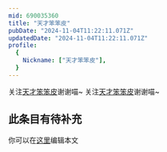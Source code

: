 ```yaml
---
mid: 690035360
title: "天才笨笨皮"
pubDate: "2024-11-04T11:22:11.071Z"
updatedDate: "2024-11-04T11:22:11.071Z"
profile:
  {
    Nickname: ["天才笨笨皮"],
  }
---
```


关注[天才笨笨皮](https://space.bilibili.com/690035360)谢谢喵~ 关注[天才笨笨皮](https://space.bilibili.com/690035360)谢谢喵~

## 此条目有待补充
你可以在[这里](https://github.com/Yuhanawa/VTuber.ICU-Content/edit/master/v/天才笨笨皮/index.md)编辑本文
